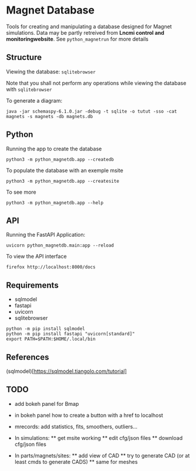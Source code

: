 # Magnet Database

Tools for creating and manipulating a database designed for Magnet simulations.
Data may be partly retreived from **Lncmi control and monitoringwebsite**.
See `python_magnetrun` for more details

## Structure

Viewing the database: `sqlitebrowser`

Note that you shall not perform any operations while viewing the database with `sqlitebrowser`

To generate a diagram:

```
java -jar schemaspy-6.1.0.jar -debug -t sqlite -o tutut -sso -cat magnets -s magnets -db magnets.db
```

## Python

Running the app to create the database

```
python3 -m python_magnetdb.app --createdb
``` 

To populate the database with an exemple msite

```
python3 -m python_magnetdb.app --createsite
```

To see more

```
python3 -m python_magnetdb.app --help
```

## API

Running the FastAPI Application:

```
uvicorn python_magnetdb.main:app --reload
``` 

To view the API interface

```
firefox http://localhost:8000/docs
```

## Requirements

* sqlmodel
* fastapi
* uvicorn
* sqlitebrowser

```
python -m pip install sqlmodel
python -m pip install fastapi "uvicorn[standard]"
export PATH=$PATH:$HOME/.local/bin
```

## References

(sqlmodel)[https://sqlmodel.tiangolo.com/tutorial]

## TODO

* add bokeh panel for Bmap
* in bokeh panel how to create a button with a href to localhost
* mrecords: add statistics, fits, smoothers, outliers...

* In simulations:
** get msite working
** edit cfg/json files
** download cfg/json files

* In parts/magnets/sites:
** add view of CAD
** try to generate CAD (or at least cmds to generate CADS)
** same for meshes